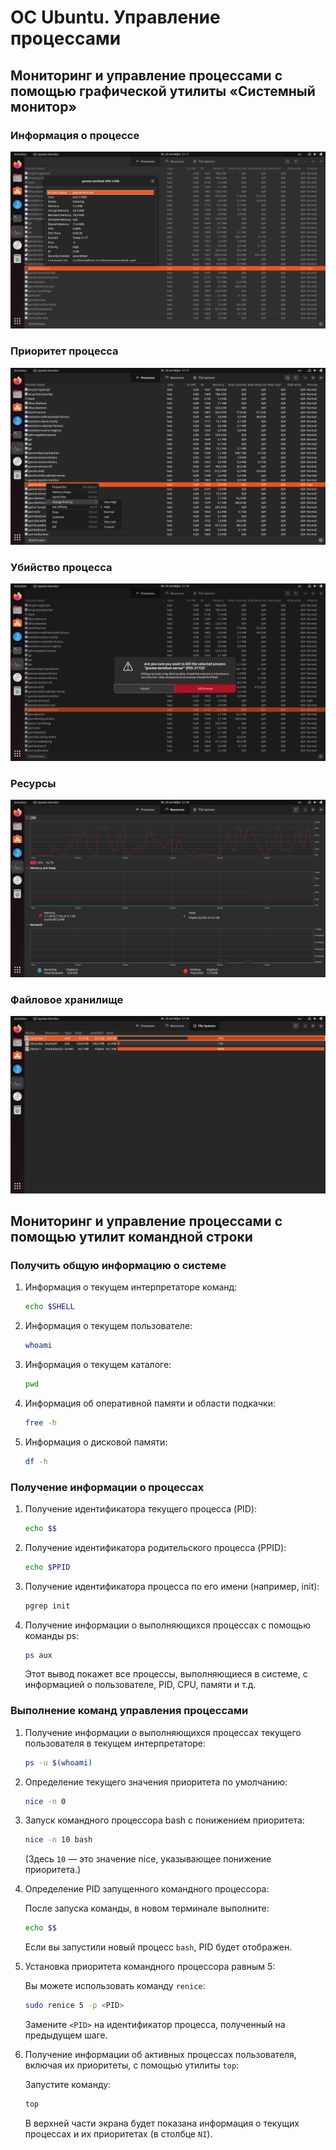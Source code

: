 # ОС Ubuntu. Управление процессами

## Мониторинг и управление процессами с помощью графической утилиты «Системный монитор»

### Информация о процессе

![](/5%20term/operating%20systems/lab%205/Screenshots/info.png)

### Приоритет процесса

![](/5%20term/operating%20systems/lab%205/Screenshots/priority.png)

### Убийство процесса

![](/5%20term/operating%20systems/lab%205/Screenshots/kill.png)

### Ресурсы

![](/5%20term/operating%20systems/lab%205/Screenshots/resouces.png)

### Файловое хранилище

![](/5%20term/operating%20systems/lab%205/Screenshots/files.png)

## Мониторинг и управление процессами с помощью утилит командной строки

### Получить общую информацию о системе

1. Информация о текущем интерпретаторе команд:

   ```bash
   echo $SHELL
   ```

2. Информация о текущем пользователе:

   ```bash
   whoami
   ```

3. Информация о текущем каталоге:

   ```bash
   pwd
   ```

4. Информация об оперативной памяти и области подкачки:

   ```bash
   free -h
   ```

5. Информация о дисковой памяти:

   ```bash
   df -h
   ```

### Получение информации о процессах

1. Получение идентификатора текущего процесса (PID):

   ```bash
   echo $$
   ```

2. Получение идентификатора родительского процесса (PPID):

   ```bash
   echo $PPID
   ```

3. Получение идентификатора процесса по его имени (например, init):

   ```bash
   pgrep init
   ```

4. Получение информации о выполняющихся процессах с помощью команды ps:

   ```bash
   ps aux
   ```

   Этот вывод покажет все процессы, выполняющиеся в системе, с информацией о пользователе, PID, CPU, памяти и т.д.

### Выполнение команд управления процессами

1. Получение информации о выполняющихся процессах текущего пользователя в текущем интерпретаторе:

   ```bash
   ps -u $(whoami)
   ```

2. Определение текущего значения приоритета по умолчанию:

   ```bash
   nice -n 0
   ```

3. Запуск командного процессора bash с понижением приоритета:

   ```bash
   nice -n 10 bash
   ```

   (Здесь `10` — это значение nice, указывающее понижение приоритета.)

4. Определение PID запущенного командного процессора:

   После запуска команды, в новом терминале выполните:

   ```bash
   echo $$
   ```

   Если вы запустили новый процесс `bash`, PID будет отображен.

5. Установка приоритета командного процессора равным 5:

   Вы можете использовать команду `renice`:

   ```bash
   sudo renice 5 -p <PID>
   ```

   Замените `<PID>` на идентификатор процесса, полученный на предыдущем шаге.

6. Получение информации об активных процессах пользователя, включая их приоритеты, с помощью утилиты `top`:

   Запустите команду:

   ```bash
   top
   ```

   В верхней части экрана будет показана информация о текущих процессах и их приоритетах (в столбце `NI`).